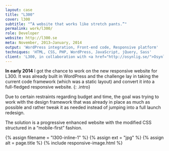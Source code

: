 ```yaml
---
layout: case
title: "L300"
cover: l300
subtitle: "“A website that works like stretch pants.”"
permalink: work/l300/
role: Developer
website: http://l300.se
meta: November, 2013–January, 2014
output: 'WordPress integration, Front-end code, Responsive platform'
techniques: 'HTML, CSS, PHP, WordPress, JavaScript, jQuery, Sass'
client: 'L300, in collaboration with <a href="http://osynlig.se/">Osynlig</a>'
---
```


**In early 2014** I got the chance to work on the new responsive website for L300. It was already built in WordPress and the challenge lay in taking the current code framework (which was a static layout) and convert it into a full-fledged responsive website.
{: .intro}

Due to certain restraints regarding budget and time, the goal was trying to work with the design framework that was already in place as much as possible and rather tweak it as needed instead of jumping into a full launch redesign.

The solution is a progressive enhanced website with the modified CSS structured in a “mobile-first” fashion.

{% assign filename =  "l300-inline-1" %}
{% assign ext = "jpg" %}
{% assign alt = page.title %}
{% include responsive-image.html %}
